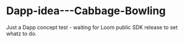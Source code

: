 # Dapp-idea---Cabbage-Bowling
Just a Dapp concept test - waiting for Loom public SDK release to set whatz to do. 
